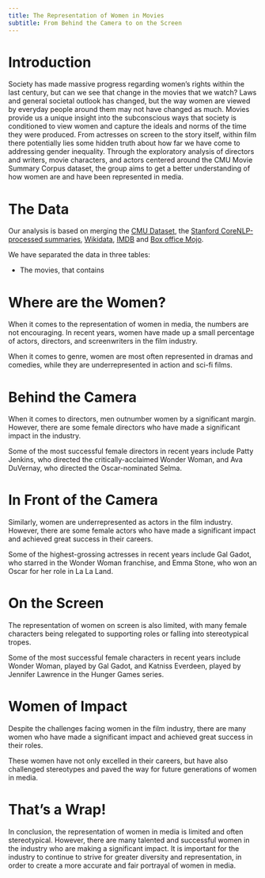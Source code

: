 ```yaml
---
title: The Representation of Women in Movies
subtitle: From Behind the Camera to on the Screen
---
```


# Introduction

Society has made massive progress regarding women’s rights within the last century, but can we see that change in the movies that we watch? Laws and general societal outlook has changed, but the way women are viewed by everyday people around them may not have changed as much. Movies provide us a unique insight into the subconscious ways that society is conditioned to view women and capture the ideals and norms of the time they were produced. From actresses on screen to the story itself, within film there potentially lies some hidden truth about how far we have come to addressing gender inequality. Through the exploratory analysis of directors and writers, movie characters, and actors centered around the CMU Movie Summary Corpus dataset, the group aims to get a better understanding of how women are and have been represented in media.



# The Data

Our analysis is based on merging the [CMU Dataset](https://www.cs.cmu.edu/~ark/personas/), the [Stanford CoreNLP-processed summaries](http://www.cs.cmu.edu/~ark/personas/data/corenlp_plot_summaries.tar), [Wikidata](https://www.wikidata.org/wiki/Wikidata:Main_Page), [IMDB](https://www.imdb.com/interfaces/) and [Box office Mojo](https://www.boxofficemojo.com/).

We have separated the data in three tables: 

* The movies, that contains 

# Where are the Women?

When it comes to the representation of women in media, the numbers are not encouraging. In recent years, women have made up a small percentage of actors, directors, and screenwriters in the film industry.

<!-- ![Representation of women in various roles in media](representation_of_women.png) -->

When it comes to genre, women are most often represented in dramas and comedies, while they are underrepresented in action and sci-fi films.

<!-- ![Genres in which women are represented](genre_representation.png) -->

# Behind the Camera

When it comes to directors, men outnumber women by a significant margin. However, there are some female directors who have made a significant impact in the industry.

<!-- ![Top female directors by box office performance](top_female_directors.png) -->

Some of the most successful female directors in recent years include Patty Jenkins, who directed the critically-acclaimed Wonder Woman, and Ava DuVernay, who directed the Oscar-nominated Selma.

# In Front of the Camera

Similarly, women are underrepresented as actors in the film industry. However, there are some female actors who have made a significant impact and achieved great success in their careers.

<!-- ![Top female actors by box office performance](top_female_actors.png) -->

Some of the highest-grossing actresses in recent years include Gal Gadot, who starred in the Wonder Woman franchise, and Emma Stone, who won an Oscar for her role in La La Land.

# On the Screen

The representation of women on screen is also limited, with many female characters being relegated to supporting roles or falling into stereotypical tropes.

<!-- ![Top female characters by box office performance](top_female_characters.png) -->

Some of the most successful female characters in recent years include Wonder Woman, played by Gal Gadot, and Katniss Everdeen, played by Jennifer Lawrence in the Hunger Games series.

# Women of Impact

Despite the challenges facing women in the film industry, there are many women who have made a significant impact and achieved great success in their roles.

<!-- ![Carousel of top women in various roles in media](top_women.png) -->

These women have not only excelled in their careers, but have also challenged stereotypes and paved the way for future generations of women in media.

# That’s a Wrap!

In conclusion, the representation of women in media is limited and often stereotypical. However, there are many talented and successful women in the industry who are making a significant impact. It is important for the industry to continue to strive for greater diversity and representation, in order to create a more accurate and fair portrayal of women in media.

<!-- Load the D3 library -->
<script src="https://d3js.org/d3.v5.min.js"></script>

<!-- Create a container element for the chart -->
<div id="chart"></div>

<!-- Create the chart using D3 -->
<script>
// Set the dimensions of the chart
var width = 600;
var height = 400;

// Set the margins
var margin = {
  top: 20,
  right: 20,
  bottom: 30,
  left: 50
};

// Set the data
var data = [
  { role: "Actors", percent: 28 },
  { role: "Directors", percent: 8 },
  { role: "Screenwriters", percent: 11 }
];

// Set the ranges
var x = d3.scaleBand().range([0, width]).padding(0.1);
var y = d3.scaleLinear().range([height, 0]);

// Create the SVG element
var svg = d3.select("#chart")
  .append("svg")
  .attr("width", width + margin.left + margin.right)
  .attr("height", height + margin.top + margin.bottom)
  .append("g")
  .attr("transform", "translate(" + margin.left + "," + margin.top + ")");

// Scale the range of the data
x.domain(data.map(function(d) { return d.role; }));
y.domain([0, d3.max(data, function(d) { return d.percent; })]);

// Add the x-axis
svg.append("g")
  .attr("transform", "translate(0," + height + ")")
  .call(d3.axisBottom(x));

// Add the y-axis
svg.append("g")
  .call(d3.axisLeft(y));

// Add the bars
svg.selectAll(".bar")
  .data(data)
  .enter()
  .append("rect")
  .attr("class", "bar")
  .attr("x", function(d) { return x(d.role); })
  .attr("width", x.bandwidth())
  .attr("y", function(d) { return y(d.percent); })
  .attr("height", function(d) { return height - y(d.percent); });
</script>
